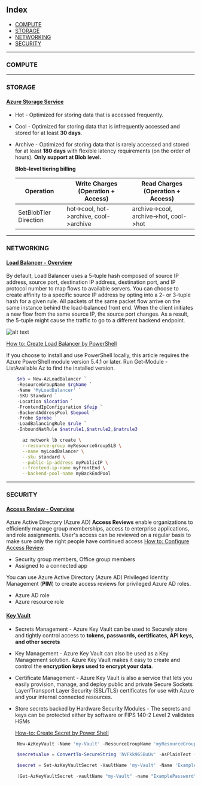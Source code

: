 ## Index
- [COMPUTE](https://github.com/SmithMMTK/home/blob/master/Az-300/readme.md#compute)
- [STORAGE](https://github.com/SmithMMTK/home/blob/master/Az-300/readme.md#storage)
- [NETWORKING](https://github.com/SmithMMTK/home/blob/master/Az-300/readme.md#networking)
- [SECURITY](https://github.com/SmithMMTK/home/blob/master/Az-300/readme.md#security)

---
### COMPUTE 

---
### STORAGE
#### [Azure Storage Service](https://docs.microsoft.com/en-us/azure/storage/common/storage-introduction)

- Hot - Optimized for storing data that is accessed frequently.
- Cool - Optimized for storing data that is infrequently accessed and stored for at least **30 days**.
- Archive - Optimized for storing data that is rarely accessed and stored for at least **180 days** with flexible latency requirements (on the order of hours).
    **Only support at Blob level.**

    **Blob-level tiering billing**

    | Operation|Write Charges (Operation + Access) | Read Charges (Operation + Access) |
    |----|---|---|
    | SetBlobTier Direction | hot->cool, hot->archive, cool->archive | archive->cool, archive->hot, cool->hot |

---

### NETWORKING
#### [Load Balancer - Overview](https://docs.microsoft.com/en-us/azure/load-balancer/load-balancer-overview)

By default, Load Balancer uses a 5-tuple hash composed of source IP address, source port, destination IP address, destination port, and IP protocol number to map flows to available servers. You can choose to create affinity to a specific source IP address by opting into a 2- or 3-tuple hash for a given rule. All packets of the same packet flow arrive on the same instance behind the load-balanced front end. When the client initiates a new flow from the same source IP, the source port changes. As a result, the 5-tuple might cause the traffic to go to a different backend endpoint.

![alt text](https://docs.microsoft.com/en-us/azure/load-balancer/media/load-balancer-overview/load-balancer-distribution.png)

[How to: Create Load Balancer by PowerShell](https://docs.microsoft.com/en-us/azure/load-balancer/quickstart-create-standard-load-balancer-powershell)

If you choose to install and use PowerShell locally, this article requires the Azure PowerShell module version 5.4.1 or later. Run Get-Module -ListAvailable Az to find the installed version.

```powershell
    $nb = New-AzLoadBalancer `
    -ResourceGroupName $rgName `
    -Name 'MyLoadBalancer' `
    -SKU Standard `
    -Location $location `
    -FrontendIpConfiguration $feip `
    -BackendAddressPool $bepool `
    -Probe $probe `
    -LoadBalancingRule $rule `
    -InboundNatRule $natrule1,$natrule2,$natrule3
```

```bash
      az network lb create \
      --resource-group myResourceGroupSLB \
      --name myLoadBalancer \
      --sku standard \
      --public-ip-address myPublicIP \
      --frontend-ip-name myFrontEnd \
      --backend-pool-name myBackEndPool
```
---

### SECURITY

#### [Access Review - Overview](https://docs.microsoft.com/en-us/azure/active-directory/governance/access-reviews-overview)
    
Azure Active Directory (Azure AD) **Access Reviews** enable organizations to efficiently manage group memberships, access to enterprise applications, and role assignments. User's access can be reviewed on a regular basis to make sure only the right people have continued access [How to: Configure Access Review](https://docs.microsoft.com/en-us/azure/active-directory/governance/create-access-review).   

- Security group members, Office group members
- Assigned to a connected app

You can use Azure Active Directory (Azure AD) Privileged Identity Management (**PIM**) to create access reviews for privileged Azure AD roles.
- Azure AD role
- Azure resource role

#### [Key Vault](https://docs.microsoft.com/en-in/azure/key-vault/key-vault-overview)

- Secrets Management - Azure Key Vault can be used to Securely store and tightly control access to **tokens, passwords, certificates, API keys, and other secrets**

- Key Management - Azure Key Vault can also be used as a Key Management solution. Azure Key Vault makes it easy to create and control the **encryption keys used to encrypt your data**.

- Certificate Management - Azure Key Vault is also a service that lets you easily provision, manage, and deploy public and private Secure Sockets Layer/Transport Layer Security (SSL/TLS) certificates for use with Azure and your internal connected resources.

- Store secrets backed by Hardware Security Modules - The secrets and keys can be protected either by software or FIPS 140-2 Level 2 validates HSMs

    [How-to: Create Secret by Power Shell](https://docs.microsoft.com/en-in/azure/key-vault/quick-create-powershell)

```powershell
    New-AzKeyVault -Name 'my-Vault' -ResourceGroupName 'myResourceGroup' -Location 'East US'

    $secretvalue = ConvertTo-SecureString 'hVFkk965BuUv' -AsPlainText -Force

    $secret = Set-AzKeyVaultSecret -VaultName 'my-Vault' -Name 'ExamplePassword' -SecretValue $secretvalue

    (Get-AzKeyVaultSecret -vaultName "my-Vault" -name "ExamplePassword").SecretValueText
```